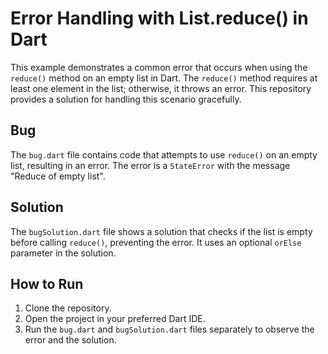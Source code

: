 # Error Handling with List.reduce() in Dart

This example demonstrates a common error that occurs when using the `reduce()` method on an empty list in Dart. The `reduce()` method requires at least one element in the list; otherwise, it throws an error.  This repository provides a solution for handling this scenario gracefully.

## Bug

The `bug.dart` file contains code that attempts to use `reduce()` on an empty list, resulting in an error. The error is a `StateError` with the message "Reduce of empty list".

## Solution

The `bugSolution.dart` file shows a solution that checks if the list is empty before calling `reduce()`, preventing the error. It uses an optional `orElse` parameter in the solution.

## How to Run

1. Clone the repository.
2. Open the project in your preferred Dart IDE.
3. Run the `bug.dart` and `bugSolution.dart` files separately to observe the error and the solution.